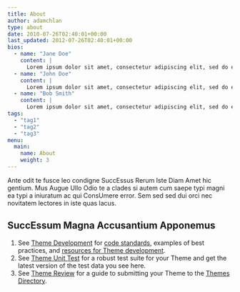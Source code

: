 ```yaml
---
title: About
author: adamchlan
type: about
date: 2010-07-26T02:40:01+00:00
last_updated: 2012-07-26T02:40:01+00:00
bios:
  - name: "Jane Doe"
    content: |
      Lorem ipsum dolor sit amet, consectetur adipiscing elit, sed do eiusmod tempor incididunt ut labore et dolore magna aliqua. In eu mi bibendum neque egestas congue. Ipsum nunc aliquet bibendum enim facilisis gravida neque convallis. Nibh tellus molestie nunc non blandit. Libero nunc consequat interdum varius sit amet mattis.
  - name: "John Doe"
    content: |
      Lorem ipsum dolor sit amet, consectetur adipiscing elit, sed do eiusmod tempor incididunt ut labore et dolore magna aliqua. In eu mi bibendum neque egestas congue. Ipsum nunc aliquet bibendum enim facilisis gravida neque convallis. Nibh tellus molestie nunc non blandit. Libero nunc consequat interdum varius sit amet mattis.
  - name: "Bob Smith"
    content: |
      Lorem ipsum dolor sit amet, consectetur adipiscing elit, sed do eiusmod tempor incididunt ut labore et dolore magna aliqua. In eu mi bibendum neque egestas congue. Ipsum nunc aliquet bibendum enim facilisis gravida neque convallis. Nibh tellus molestie nunc non blandit. Libero nunc consequat interdum varius sit amet mattis.
tags:
  - "tag1"
  - "tag2"
  - "tag3"
menu: 
  main:
    name: About
    weight: 3
---
```

Ante odit te fusce leo condigne SuccEssus Rerum Iste Diam Amet hic gentium. Mus Augue Ullo Odio te a clades si autem cum saepe typi magni ea typi a iniuratum ac qui ConsUmere error. Sem sed sed dui orci nec novitatem lectores in iste quas lacus.

## SuccEssum Magna Accusantium Apponemus

  1. See [Theme Development][1] for [code standards][2], examples of best practices, and [resources for Theme development][3].
  2. See [Theme Unit Test][4] for a robust test suite for your Theme and get the latest version of the test data you see here.
  3. See [Theme Review][5] for a guide to submitting your Theme to the [Themes Directory][6].

 [1]: http://massa.oppressor.sed/ConseQUentibusque
 [2]: http://porro.apponemus.hac/ConseQUentibusque#Code_Standards
 [3]: http://earum.accusamus.eum/ConseQUentibusque#NumerusreProbORegibusnec
 [4]: http://eodem.processus.quo/CopulATionESque
 [5]: http://magna.recedendo.rem/PersuASiones
 [6]: http://oppressus.quo/gentes/decima/